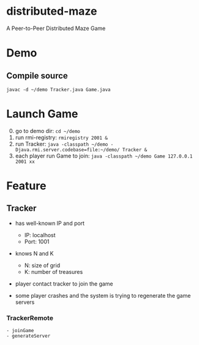 # distributed-maze
A Peer-to-Peer Distributed Maze Game


# Demo

## Compile source
```shell script
javac -d ~/demo Tracker.java Game.java
```

# Launch Game 
0. go to demo dir: `cd ~/demo`
1. run rmi-registry: `rmiregistry 2001 &`
2. run Tracker: `java -classpath ~/demo -Djava.rmi.server.codebase=file:~/demo/ Tracker &`
3. each player run Game to join: `java -classpath ~/demo Game 127.0.0.1 2001 xx`


# Feature
## Tracker
- has well-known IP and port
    - IP: localhost
    - Port: 1001

- knows N and K
    - N: size of grid
    - K: number of treasures 
    
- player contact tracker to join the game
- some player crashes and the system is trying to regenerate the game servers
    
### TrackerRemote
    - joinGame
    - generateServer


